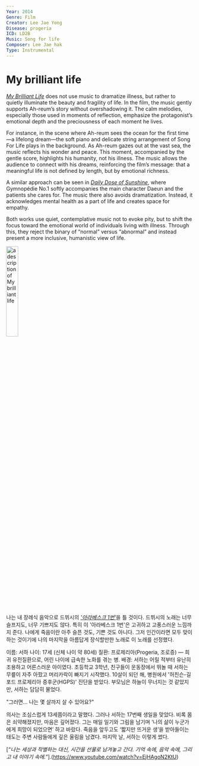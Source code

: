 ```yaml
---
Year: 2014
Genre: Film
Creator: Lee Jae Yong
Disease: progeria
ICD: LD2B
Music: Song for life
Composer: Lee Jae hak
Type: Instrumental
---
```


# My brilliant life

[*My Brilliant Life*](https://www.youtube.com/watch?v=f4HFSlYNujk) does not use music to dramatize illness, but rather to quietly illuminate the beauty and fragility of life. In the film, the music gently supports Ah-reum’s story without overshadowing it. The calm melodies, especially those used in moments of reflection, emphasize the protagonist’s emotional depth and the preciousness of each moment he lives.

For instance, in the scene where Ah-reum sees the ocean for the first time—a lifelong dream—the soft piano and delicate string arrangement of Song For Life plays in the background. As Ah-reum gazes out at the vast sea, the music reflects his wonder and peace. This moment, accompanied by the gentle score, highlights his humanity, not his illness. The music allows the audience to connect with his dreams, reinforcing the film’s message: that a meaningful life is not defined by length, but by emotional richness.

A similar approach can be seen in [*Daily Dose of Sunshine*](yoon_soi.md), where Gymnopédie No.1 softly accompanies the main character Daeun and the patients she cares for. The music there also avoids dramatization. Instead, it acknowledges mental health as a part of life and creates space for empathy.

Both works use quiet, contemplative music not to evoke pity, but to shift the focus toward the emotional world of individuals living with illness. Through this, they reject the binary of “normal” versus “abnormal” and instead present a more inclusive, humanistic view of life.

<img src="./park_seojin.image.png" alt="a description of My brilliant life" style="width:25%;">

나는 내 장례식 음악으로 드뷔시의 [*'아라베스크 1번'*](https://www.youtube.com/watch?v=jiKb-JzJFQM)을 틀 것이다. 드뷔시의 노래는 너무 슬프지도, 너무 기쁘지도 않다. 특히 이 '아라베스크 1번'은 고귀하고 고풍스러운 느낌까지 준다. 나에게 죽음이란 아주 슬픈 것도, 기쁜 것도 아니다. 그저 인간이라면 모두 맞이하는 것이기에 나의 마지막을 아름답게 장식할만한 노래로 이 노래를 선정했다.


이름: 서하
나이: 17세 (신체 나이 약 80세)
질환: 프로제리아(Progeria, 조로증) — 희귀 유전질환으로, 어린 나이에 급속한 노화를 겪는 병.
배경:
서하는 어릴 적부터 유난히 조용하고 어른스러운 아이였다. 초등학교 3학년, 친구들이 운동장에서 뛰놀 때 서하는 무릎이 자주 아팠고 머리카락이 빠지기 시작했다. 10살이 되던 해, 병원에서 '허친슨-길포드 프로제리아 증후군(HGPS)' 진단을 받았다. 부모님은 하늘이 무너지는 것 같았지만, 서하는 담담히 물었다.

"그러면... 나는 몇 살까지 살 수 있어요?"

의사는 조심스럽게 13세쯤이라고 말했다. 그러나 서하는 17번째 생일을 맞았다.
비록 몸은 쇠약해졌지만, 마음은 깊어졌다. 그는 매일 일기와 그림을 남기며 ‘나의 삶이 누군가에게 희망이 되었으면’ 하고 바랐다. 죽음을 앞두고도 ‘짧지만 뜨거운 생’을 받아들이는 태도는 주변 사람들에게 깊은 울림을 남겼다.
마지막 날, 서하는 이렇게 썼다.

[*“나는 세상과 작별하는 대신, 시간을 선물로 남겨놓고 간다. 기억 속에, 음악 속에, 그리고 내 이야기 속에.”*].(https://www.youtube.com/watch?v=EjHAgoN2KtU)
